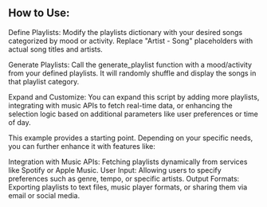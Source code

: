 ## How to Use:
Define Playlists: Modify the playlists dictionary with your desired songs categorized by mood or activity. Replace "Artist - Song" placeholders with actual song titles and artists.

Generate Playlists: Call the generate_playlist function with a mood/activity from your defined playlists. It will randomly shuffle and display the songs in that playlist category.

Expand and Customize: You can expand this script by adding more playlists, integrating with music APIs to fetch real-time data, or enhancing the selection logic based on additional parameters like user preferences or time of day.

This example provides a starting point. Depending on your specific needs, you can further enhance it with features like:

Integration with Music APIs: Fetching playlists dynamically from services like Spotify or Apple Music.
User Input: Allowing users to specify preferences such as genre, tempo, or specific artists.
Output Formats: Exporting playlists to text files, music player formats, or sharing them via email or social media.
